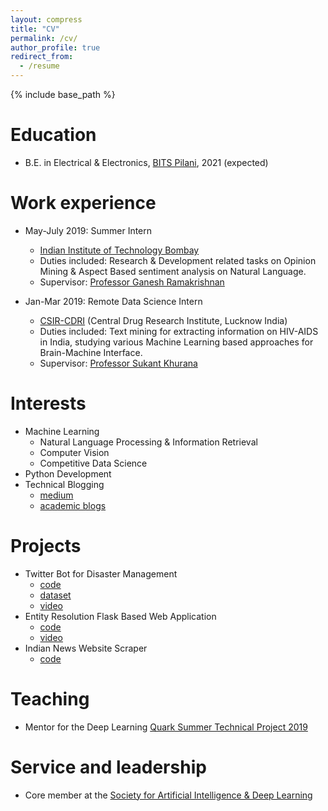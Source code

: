 ```yaml
---
layout: compress
title: "CV"
permalink: /cv/
author_profile: true
redirect_from:
  - /resume
---
```


{% include base_path %}

Education
======
* B.E. in Electrical & Electronics, [BITS Pilani](https://www.bits-pilani.ac.in/Goa/), 2021 (expected)


Work experience
======
* May-July 2019: Summer Intern
  * [Indian Institute of Technology Bombay](http://www.iitb.ac.in/)
  * Duties included: Research & Development related tasks on Opinion Mining & Aspect Based sentiment analysis on Natural Language.
  * Supervisor: [Professor Ganesh Ramakrishnan](https://www.cse.iitb.ac.in/~ganesh/)
  
* Jan-Mar 2019: Remote Data Science Intern
  * [CSIR-CDRI](https://www.cdri.res.in/) (Central Drug Research Institute, Lucknow India)
  * Duties included: Text mining for extracting information on HIV-AIDS in India, studying various Machine Learning based approaches for Brain-Machine Interface.
  * Supervisor: [Professor Sukant Khurana](http://www.cdri.res.in/Sukant_khurana_web.aspx)




  
Interests
======
* Machine Learning
  * Natural Language Processing & Information Retrieval
  * Computer Vision
  * Competitive Data Science
* Python Development
* Technical Blogging
  * [medium](https://medium.com/@rajp4480)
  * [academic blogs](https://rajaswa.github.io//year-archive/)



Projects
======
* Twitter Bot for Disaster Management 
  * [code](https://github.com/rajaswa/Disaster-Management-)
  * [dataset](http://crisisnlp.qcri.org/)
  * [video](https://youtu.be/O6h8h0FRzZU)
* Entity Resolution Flask Based Web Application
  * [code](https://github.com/rajaswa/entity-resolution-interface)
  * [video](https://youtu.be/BrGKgEjk4PE)
* Indian News Website Scraper
  * [code](https://github.com/rajaswa/web-scraper-toi)

  

Teaching
======
* Mentor for the Deep Learning [Quark Summer Technical Project 2019](https://sites.google.com/view/qstp19/home)
 
  
Service and leadership
======
* Core member at the [Society for Artificial Intelligence & Deep Learning](http://www.saidl.in/)
